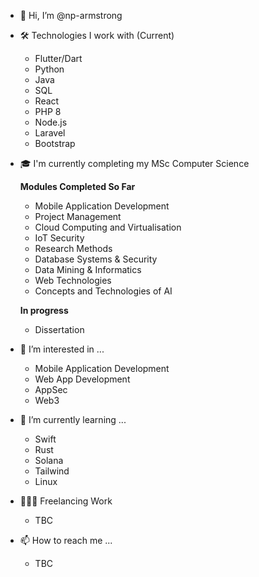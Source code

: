 - 👋 Hi, I’m @np-armstrong

- 🛠️ Technologies I work with (Current) 
  -  Flutter/Dart
  -  Python
  -  Java
  -  SQL
  -  React
  -  PHP 8
  -  Node.js
  -  Laravel
  -  Bootstrap

- 🎓 I'm currently completing my MSc Computer Science
  
  **Modules Completed So Far**
  
  - Mobile Application Development
  - Project Management
  - Cloud Computing and Virtualisation
  - IoT Security
  - Research Methods
  - Database Systems & Security
  - Data Mining & Informatics
  - Web Technologies
  - Concepts and Technologies of AI
 
  **In progress**

  - Dissertation
 
- 👀 I’m interested in ...
  - Mobile Application Development
  - Web App Development
  - AppSec
  - Web3

    
- 🌱 I’m currently learning ...

  -  Swift
  -  Rust
  -  Solana
  -  Tailwind
  -  Linux
 
- 👨🏼‍💻 Freelancing Work
  -  TBC
    
- 📫 How to reach me ...
  -  TBC
<!---
np-armstrong/np-armstrong is a ✨ special ✨ repository because its `README.md` (this file) appears on your GitHub profile.
You can click the Preview link to take a look at your changes.
--->
